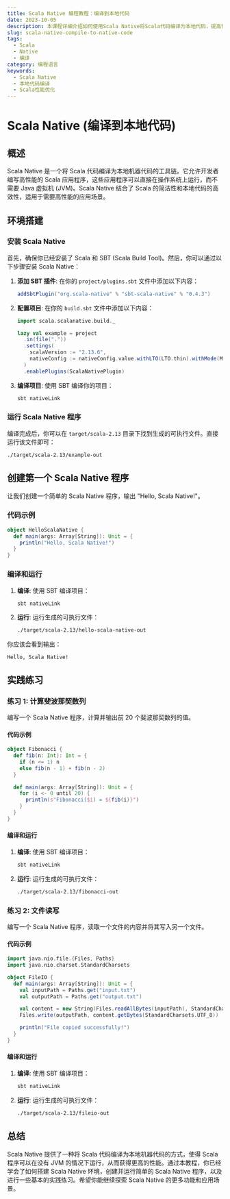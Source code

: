 ```yaml
---
title: Scala Native 编程教程：编译到本地代码
date: 2023-10-05
description: 本课程详细介绍如何使用Scala Native将Scala代码编译为本地代码，提高性能并优化资源使用。
slug: scala-native-compile-to-native-code
tags:
  - Scala
  - Native
  - 编译
category: 编程语言
keywords:
  - Scala Native
  - 本地代码编译
  - Scala性能优化
---
```


# Scala Native (编译到本地代码)

## 概述

Scala Native 是一个将 Scala 代码编译为本地机器代码的工具链。它允许开发者编写高性能的 Scala 应用程序，这些应用程序可以直接在操作系统上运行，而不需要 Java 虚拟机 (JVM)。Scala Native 结合了 Scala 的简洁性和本地代码的高效性，适用于需要高性能的应用场景。

## 环境搭建

### 安装 Scala Native

首先，确保你已经安装了 Scala 和 SBT (Scala Build Tool)。然后，你可以通过以下步骤安装 Scala Native：

1. **添加 SBT 插件**: 在你的 `project/plugins.sbt` 文件中添加以下内容：

   ```scala
   addSbtPlugin("org.scala-native" % "sbt-scala-native" % "0.4.3")
   ```

2. **配置项目**: 在你的 `build.sbt` 文件中添加以下内容：

   ```scala
   import scala.scalanative.build._

   lazy val example = project
     .in(file("."))
     .settings(
       scalaVersion := "2.13.6",
       nativeConfig := nativeConfig.value.withLTO(LTO.thin).withMode(Mode.releaseFast)
     )
     .enablePlugins(ScalaNativePlugin)
   ```

3. **编译项目**: 使用 SBT 编译你的项目：

   ```bash
   sbt nativeLink
   ```

### 运行 Scala Native 程序

编译完成后，你可以在 `target/scala-2.13` 目录下找到生成的可执行文件。直接运行该文件即可：

```bash
./target/scala-2.13/example-out
```

## 创建第一个 Scala Native 程序

让我们创建一个简单的 Scala Native 程序，输出 "Hello, Scala Native!"。

### 代码示例

```scala
object HelloScalaNative {
  def main(args: Array[String]): Unit = {
    println("Hello, Scala Native!")
  }
}
```

### 编译和运行

1. **编译**: 使用 SBT 编译项目：

   ```bash
   sbt nativeLink
   ```

2. **运行**: 运行生成的可执行文件：

   ```bash
   ./target/scala-2.13/hello-scala-native-out
   ```

你应该会看到输出：

```
Hello, Scala Native!
```

## 实践练习

### 练习 1: 计算斐波那契数列

编写一个 Scala Native 程序，计算并输出前 20 个斐波那契数列的值。

#### 代码示例

```scala
object Fibonacci {
  def fib(n: Int): Int = {
    if (n <= 1) n
    else fib(n - 1) + fib(n - 2)
  }

  def main(args: Array[String]): Unit = {
    for (i <- 0 until 20) {
      println(s"Fibonacci($i) = ${fib(i)}")
    }
  }
}
```

#### 编译和运行

1. **编译**: 使用 SBT 编译项目：

   ```bash
   sbt nativeLink
   ```

2. **运行**: 运行生成的可执行文件：

   ```bash
   ./target/scala-2.13/fibonacci-out
   ```

### 练习 2: 文件读写

编写一个 Scala Native 程序，读取一个文件的内容并将其写入另一个文件。

#### 代码示例

```scala
import java.nio.file.{Files, Paths}
import java.nio.charset.StandardCharsets

object FileIO {
  def main(args: Array[String]): Unit = {
    val inputPath = Paths.get("input.txt")
    val outputPath = Paths.get("output.txt")

    val content = new String(Files.readAllBytes(inputPath), StandardCharsets.UTF_8)
    Files.write(outputPath, content.getBytes(StandardCharsets.UTF_8))

    println("File copied successfully!")
  }
}
```

#### 编译和运行

1. **编译**: 使用 SBT 编译项目：

   ```bash
   sbt nativeLink
   ```

2. **运行**: 运行生成的可执行文件：

   ```bash
   ./target/scala-2.13/fileio-out
   ```

## 总结

Scala Native 提供了一种将 Scala 代码编译为本地机器代码的方式，使得 Scala 程序可以在没有 JVM 的情况下运行，从而获得更高的性能。通过本教程，你已经学会了如何搭建 Scala Native 环境，创建并运行简单的 Scala Native 程序，以及进行一些基本的实践练习。希望你能继续探索 Scala Native 的更多功能和应用场景。